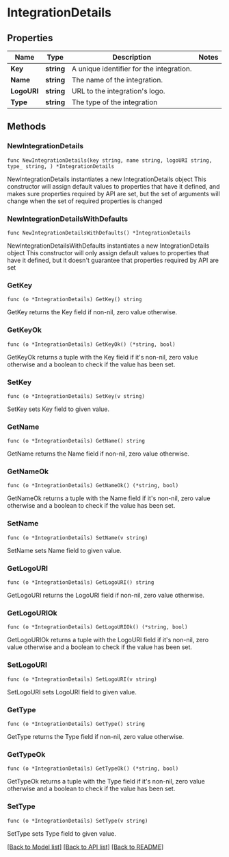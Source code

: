 # IntegrationDetails

## Properties

Name | Type | Description | Notes
------------ | ------------- | ------------- | -------------
**Key** | **string** | A unique identifier for the integration. | 
**Name** | **string** | The name of the integration. | 
**LogoURI** | **string** | URL to the integration&#39;s logo. | 
**Type** | **string** | The type of the integration | 

## Methods

### NewIntegrationDetails

`func NewIntegrationDetails(key string, name string, logoURI string, type_ string, ) *IntegrationDetails`

NewIntegrationDetails instantiates a new IntegrationDetails object
This constructor will assign default values to properties that have it defined,
and makes sure properties required by API are set, but the set of arguments
will change when the set of required properties is changed

### NewIntegrationDetailsWithDefaults

`func NewIntegrationDetailsWithDefaults() *IntegrationDetails`

NewIntegrationDetailsWithDefaults instantiates a new IntegrationDetails object
This constructor will only assign default values to properties that have it defined,
but it doesn't guarantee that properties required by API are set

### GetKey

`func (o *IntegrationDetails) GetKey() string`

GetKey returns the Key field if non-nil, zero value otherwise.

### GetKeyOk

`func (o *IntegrationDetails) GetKeyOk() (*string, bool)`

GetKeyOk returns a tuple with the Key field if it's non-nil, zero value otherwise
and a boolean to check if the value has been set.

### SetKey

`func (o *IntegrationDetails) SetKey(v string)`

SetKey sets Key field to given value.


### GetName

`func (o *IntegrationDetails) GetName() string`

GetName returns the Name field if non-nil, zero value otherwise.

### GetNameOk

`func (o *IntegrationDetails) GetNameOk() (*string, bool)`

GetNameOk returns a tuple with the Name field if it's non-nil, zero value otherwise
and a boolean to check if the value has been set.

### SetName

`func (o *IntegrationDetails) SetName(v string)`

SetName sets Name field to given value.


### GetLogoURI

`func (o *IntegrationDetails) GetLogoURI() string`

GetLogoURI returns the LogoURI field if non-nil, zero value otherwise.

### GetLogoURIOk

`func (o *IntegrationDetails) GetLogoURIOk() (*string, bool)`

GetLogoURIOk returns a tuple with the LogoURI field if it's non-nil, zero value otherwise
and a boolean to check if the value has been set.

### SetLogoURI

`func (o *IntegrationDetails) SetLogoURI(v string)`

SetLogoURI sets LogoURI field to given value.


### GetType

`func (o *IntegrationDetails) GetType() string`

GetType returns the Type field if non-nil, zero value otherwise.

### GetTypeOk

`func (o *IntegrationDetails) GetTypeOk() (*string, bool)`

GetTypeOk returns a tuple with the Type field if it's non-nil, zero value otherwise
and a boolean to check if the value has been set.

### SetType

`func (o *IntegrationDetails) SetType(v string)`

SetType sets Type field to given value.



[[Back to Model list]](../README.md#documentation-for-models) [[Back to API list]](../README.md#documentation-for-api-endpoints) [[Back to README]](../README.md)


